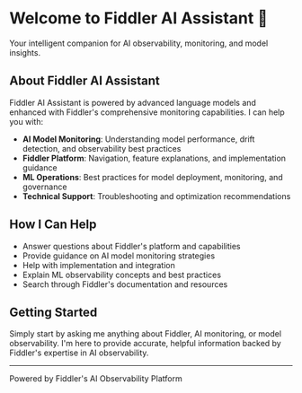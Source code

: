 # Welcome to Fiddler AI Assistant 🤖

Your intelligent companion for AI observability, monitoring, and model insights.

## About Fiddler AI Assistant

Fiddler AI Assistant is powered by advanced language models and enhanced with Fiddler's comprehensive monitoring capabilities. I can help you with:

- **AI Model Monitoring**: Understanding model performance, drift detection, and observability best practices
- **Fiddler Platform**: Navigation, feature explanations, and implementation guidance  
- **ML Operations**: Best practices for model deployment, monitoring, and governance
- **Technical Support**: Troubleshooting and optimization recommendations

## How I Can Help

- Answer questions about Fiddler's platform and capabilities
- Provide guidance on AI model monitoring strategies
- Help with implementation and integration
- Explain ML observability concepts and best practices
- Search through Fiddler's documentation and resources

## Getting Started

Simply start by asking me anything about Fiddler, AI monitoring, or model observability. I'm here to provide accurate, helpful information backed by Fiddler's expertise in AI observability.

---

Powered by Fiddler's AI Observability Platform
